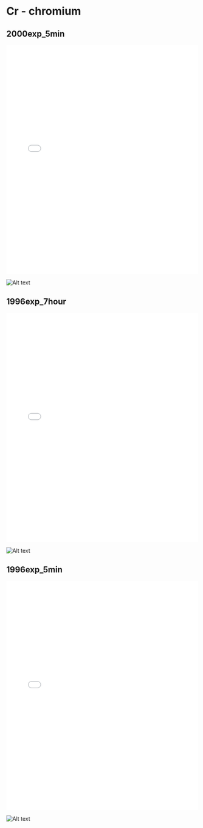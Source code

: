 # Cr - chromium

## 2000exp_5min

<iframe src="../../html/Cr_2000exp_5min.html" width="100%" height="600px" frameborder="0"></iframe>

![Alt text](Cr_2000exp_5min.png)

## 1996exp_7hour

<iframe src="../../html/Cr_1996exp_7hour.html" width="100%" height="600px" frameborder="0"></iframe>

![Alt text](Cr_1996exp_7hour.png)

## 1996exp_5min

<iframe src="../../html/Cr_1996exp_5min.html" width="100%" height="600px" frameborder="0"></iframe>

![Alt text](Cr_1996exp_5min.png)

